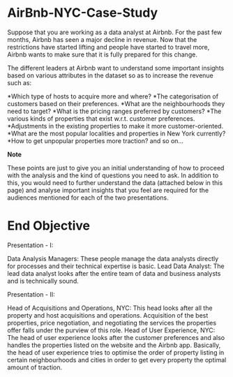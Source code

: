 # AirBnb-NYC-Case-Study
Suppose that you are working as a data analyst at Airbnb. For the past few months, Airbnb has seen a major decline in revenue. Now that the restrictions have started lifting and people have started to travel more, Airbnb wants to make sure that it is fully prepared for this change.

The different leaders at Airbnb want to understand some important insights based on various attributes in the dataset so as to increase the revenue such as:

*Which type of hosts to acquire more and where?
*The categorisation of customers based on their preferences.
*What are the neighbourhoods they need to target?
*What is the pricing ranges preferred by customers?
*The various kinds of properties that exist w.r.t. customer preferences.
*Adjustments in the existing properties to make it more customer-oriented.
*What are the most popular localities and properties in New York currently?
*How to get unpopular properties more traction? and so on...

**Note**

These points are just to give you an initial understanding of how to proceed with the analysis and the kind of questions you need to ask. In addition to this, you would need to further understand the data (attached below in this page) and analyse important insights that you feel are required for the audiences mentioned for each of the two presentations.

# **End Objective**

Presentation - I:

Data Analysis Managers: These people manage the data analysts directly for processes and their technical expertise is basic. Lead Data Analyst: The lead data analyst looks after the entire team of data and business analysts and is technically sound.

Presentation - II:

Head of Acquisitions and Operations, NYC: This head looks after all the property and host acquisitions and operations. Acquisition of the best properties, price negotiation, and negotiating the services the properties offer falls under the purview of this role. Head of User Experience, NYC: The head of user experience looks after the customer preferences and also handles the properties listed on the website and the Airbnb app. Basically, the head of user experience tries to optimise the order of property listing in certain neighbourhoods and cities in order to get every property the optimal amount of traction.
